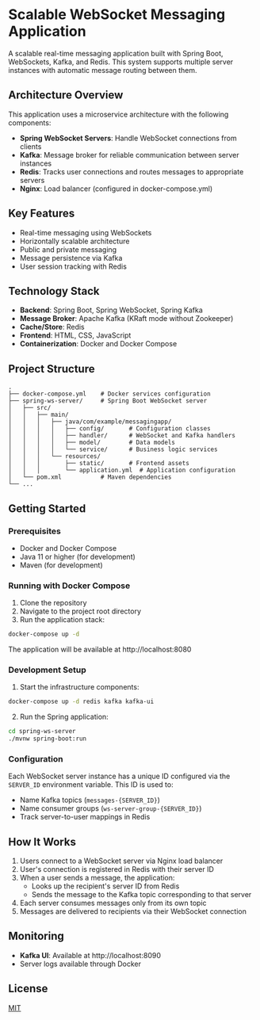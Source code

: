 # Scalable WebSocket Messaging Application

A scalable real-time messaging application built with Spring Boot, WebSockets, Kafka, and Redis. This system supports multiple server instances with automatic message routing between them.

## Architecture Overview

This application uses a microservice architecture with the following components:

- **Spring WebSocket Servers**: Handle WebSocket connections from clients
- **Kafka**: Message broker for reliable communication between server instances
- **Redis**: Tracks user connections and routes messages to appropriate servers
- **Nginx**: Load balancer (configured in docker-compose.yml)

## Key Features

- Real-time messaging using WebSockets
- Horizontally scalable architecture
- Public and private messaging
- Message persistence via Kafka
- User session tracking with Redis

## Technology Stack

- **Backend**: Spring Boot, Spring WebSocket, Spring Kafka
- **Message Broker**: Apache Kafka (KRaft mode without Zookeeper)
- **Cache/Store**: Redis
- **Frontend**: HTML, CSS, JavaScript
- **Containerization**: Docker and Docker Compose

## Project Structure

```
.
├── docker-compose.yml    # Docker services configuration
├── spring-ws-server/     # Spring Boot WebSocket server
│   ├── src/
│   │   ├── main/
│   │   │   ├── java/com/example/messagingapp/
│   │   │   │   ├── config/       # Configuration classes
│   │   │   │   ├── handler/      # WebSocket and Kafka handlers
│   │   │   │   ├── model/        # Data models
│   │   │   │   └── service/      # Business logic services
│   │   │   └── resources/
│   │   │       ├── static/       # Frontend assets
│   │   │       └── application.yml  # Application configuration
│   └── pom.xml           # Maven dependencies
└── ...
```

## Getting Started

### Prerequisites

- Docker and Docker Compose
- Java 11 or higher (for development)
- Maven (for development)

### Running with Docker Compose

1. Clone the repository
2. Navigate to the project root directory
3. Run the application stack:

```bash
docker-compose up -d
```

The application will be available at http://localhost:8080

### Development Setup

1. Start the infrastructure components:

```bash
docker-compose up -d redis kafka kafka-ui
```

2. Run the Spring application:

```bash
cd spring-ws-server
./mvnw spring-boot:run
```

### Configuration

Each WebSocket server instance has a unique ID configured via the `SERVER_ID` environment variable. This ID is used to:

- Name Kafka topics (`messages-{SERVER_ID}`)
- Name consumer groups (`ws-server-group-{SERVER_ID}`)
- Track server-to-user mappings in Redis

## How It Works

1. Users connect to a WebSocket server via Nginx load balancer
2. User's connection is registered in Redis with their server ID
3. When a user sends a message, the application:
   - Looks up the recipient's server ID from Redis
   - Sends the message to the Kafka topic corresponding to that server
4. Each server consumes messages only from its own topic
5. Messages are delivered to recipients via their WebSocket connection

## Monitoring

- **Kafka UI**: Available at http://localhost:8090
- Server logs available through Docker

## License

[MIT](LICENSE)
